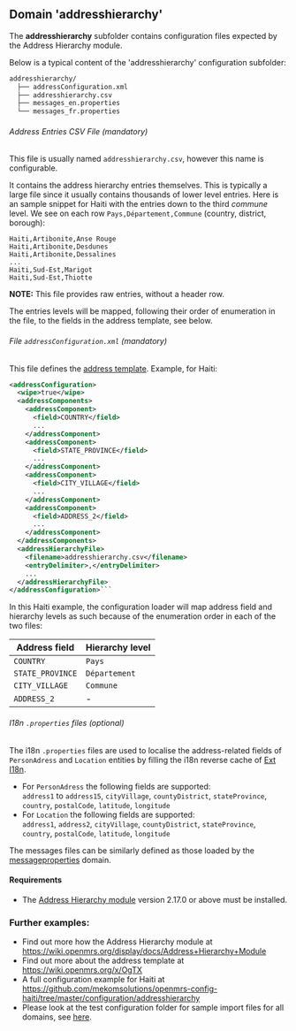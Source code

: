 ## Domain 'addresshierarchy'
The **addresshierarchy** subfolder contains configuration files expected by the Address Hierarchy module.

Below is a typical content of the 'addresshierarchy' configuration subfolder:
```bash
addresshierarchy/
  ├── addressConfiguration.xml
  ├── addresshierarchy.csv
  ├── messages_en.properties
  └── messages_fr.properties
```
###### Address Entries CSV File *(mandatory)*

This file is usually named `addresshierarchy.csv`, however this name is configurable.

It contains the address hierarchy entries themselves. This is typically a large file since it usually contains thousands of lower level entries. Here is an sample snippet for Haiti with the entries down to the third _commune_ level. We see on each row `Pays,Département,Commune` (country, district, borough):
```csv
Haiti,Artibonite,Anse Rouge
Haiti,Artibonite,Desdunes
Haiti,Artibonite,Dessalines
...
Haiti,Sud-Est,Marigot
Haiti,Sud-Est,Thiotte
```
**NOTE:** This file provides raw entries, without a header row.

The entries levels will be mapped, following their order of enumeration in the file, to the fields in the address template, see below.

###### File `addressConfiguration.xml` *(mandatory)*
This file defines the [address template](https://wiki.openmrs.org/x/OgTX). Example, for Haiti:
```xml
<addressConfiguration>
  <wipe>true</wipe>
  <addressComponents>
    <addressComponent>
      <field>COUNTRY</field>
      ...
    </addressComponent>
    <addressComponent>
      <field>STATE_PROVINCE</field>
      ...
    </addressComponent>
    <addressComponent>
      <field>CITY_VILLAGE</field>
      ...
    </addressComponent>
    <addressComponent>
      <field>ADDRESS_2</field>
      ...
    </addressComponent>
  </addressComponents>
  <addressHierarchyFile>
    <filename>addresshierarchy.csv</filename>
    <entryDelimiter>,</entryDelimiter>
    ...
  </addressHierarchyFile>
</addressConfiguration>```
```
In this Haiti example, the configuration loader will map address field and hierarchy levels as such because of the enumeration order in each of the two files:

| Address field    | Hierarchy level |
|------------------|-----------------|
| `COUNTRY`        | `Pays`          |
| `STATE_PROVINCE` | `Département`   |
| `CITY_VILLAGE`   | `Commune`       |
| `ADDRESS_2`      | -               |

###### I18n `.properties` files *(optional)*
The i18n `.properties` files are used to localise the address-related fields of `PersonAdress` and `Location` entities by filling the i18n reverse cache of [Ext I18n](https://github.com/openmrs/openmrs-module-exti18n).
* For `PersonAdress` the following fields are supported:<br/>`address1` to `address15`, `cityVillage`, `countyDistrict`, `stateProvince`, `country`, `postalCode`, `latitude`, `longitude`
* For `Location` the following fields are supported:<br/>`address1`, `address2`, `cityVillage`, `countyDistrict`, `stateProvince`, `country`, `postalCode`, `latitude`, `longitude`

The messages files can be similarly defined as those loaded by the [messageproperties](readme/messageproperties.md) domain.

#### Requirements
* The [Address Hierarchy module](https://addons.openmrs.org/show/org.openmrs.module.addresshierarchy) version 2.17.0 or above must be installed.

### Further examples:
* Find out more how the Address Hierarchy module at https://wiki.openmrs.org/display/docs/Address+Hierarchy+Module
* Find out more about the address template at https://wiki.openmrs.org/x/OgTX
* A full configuration example for Haiti at https://github.com/mekomsolutions/openmrs-config-haiti/tree/master/configuration/addresshierarchy
* Please look at the test configuration folder for sample import files for all domains, see [here](../api/src/test/resources/testAppDataDir/configuration).
